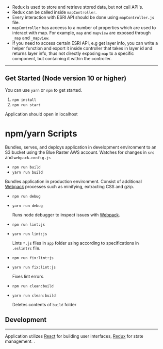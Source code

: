 - Redux is used to store and retrieve stored data, but not call API's.
- Redux can be called inside `mapController`.
- Every interaction with ESRI API should be done using `mapController.js` file.
- `mapController` has acceess to a number of properties which are used to interact with map. For example, `map` and `mapview` are exposed through `_map` and `_mapview`.
- If you need to access certain ESRI API, e.g get layer info, you can write a helper function and export it inside controller that takes in layer id and returns layer info, thus not directly exposing `map` to a specific component, but containing it within the controller.

---

## Get Started (Node version 10 or higher)

You can use `yarn` or `npm` to get started.

1. `npm install`
2. `npm run start`

Application should open in localhost

# npm/yarn Scripts

Bundles, serves, and deploys application in development environment to an S3 bucket using the Blue Raster AWS account. Watches for changes in `src` and `webpack.config.js`

- `npm run build`
- `yarn run build`

Bundles application in production environment. Consist of additional [Webpack](https://webpack.js.org/ 'Webpack') processes such as minifying, extracting CSS and gzip.

- `npm run debug`
- `yarn run debug`

  Runs node debugger to inspect issues with [Webpack](https://webpack.js.org/ 'Webpack').

- `npm run lint:js`
- `yarn run lint:js`

  Lints `*.js` files in `app` folder using according to specifications in `.eslintrc` file.

- `npm run fix:lint:js`
- `yarn run fix:lint:js`

  Fixes lint errors.

- `npm run clean:build`
- `yarn run clean:build`

  Deletes contents of `build` folder

## Development

---

Application utilizes [React](https://facebook.github.io/react/ 'React') for building user interfaces, [Redux](http://redux.js.org/ 'Redux') for state management.
.
